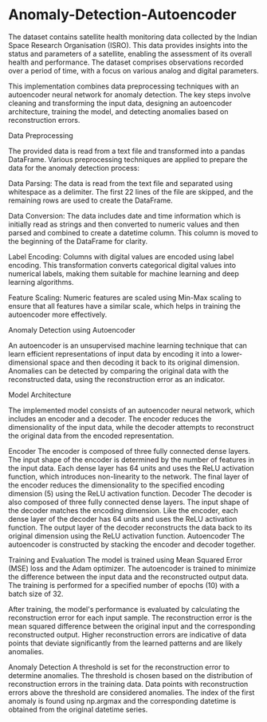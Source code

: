# Anomaly-Detection-Autoencoder

The dataset contains satellite health monitoring data collected by the Indian Space Research Organisation (ISRO). This data provides insights into the status and parameters of a satellite, enabling the assessment of its overall health and performance. The dataset comprises observations recorded over a period of time, with a focus on various analog and digital parameters.

This implementation combines data preprocessing techniques with an autoencoder neural network for anomaly detection. The key steps involve cleaning and transforming the input data, designing an autoencoder architecture, training the model, and detecting anomalies based on reconstruction errors.

Data Preprocessing

The provided data is read from a text file and transformed into a pandas DataFrame. Various preprocessing techniques are applied to prepare the data for the anomaly detection process:

Data Parsing: The data is read from the text file and separated using whitespace as a delimiter. The first 22 lines of the file are skipped, and the remaining rows are used to create the DataFrame.

Data Conversion:  The data includes date and time information which is initially read as strings and then converted to numeric values and then parsed and combined to create a datetime column. This column is moved to the beginning of the DataFrame for clarity.

Label Encoding: Columns with digital values are encoded using label encoding. This transformation converts categorical digital values into numerical labels, making them suitable for machine learning  and deep learning algorithms.

Feature Scaling: Numeric features are scaled using Min-Max scaling to ensure that all features have a similar scale, which helps in training the autoencoder more effectively.

Anomaly Detection using Autoencoder

An autoencoder is an unsupervised machine learning technique that can learn efficient representations of input data by encoding it into a lower-dimensional space and then decoding it back to its original dimension. Anomalies can be detected by comparing the original data with the reconstructed data, using the reconstruction error as an indicator.

Model Architecture

The implemented model consists of an autoencoder neural network, which includes an encoder and a decoder. The encoder reduces the dimensionality of the input data, while the decoder attempts to reconstruct the original data from the encoded representation.

Encoder
The encoder is composed of three fully connected dense layers.
The input shape of the encoder is determined by the number of features in the input data.
Each dense layer has 64 units and uses the ReLU activation function, which introduces non-linearity to the network.
The final layer of the encoder reduces the dimensionality to the specified encoding dimension (5) using the ReLU activation function.
Decoder
The decoder is also composed of three fully connected dense layers.
The input shape of the decoder matches the encoding dimension.
Like the encoder, each dense layer of the decoder has 64 units and uses the ReLU activation function.
The output layer of the decoder reconstructs the data back to its original dimension using the ReLU activation function. 
Autoencoder
The autoencoder is constructed by stacking the encoder and decoder together.

Training and Evaluation
The model is trained using Mean Squared Error (MSE) loss and the Adam optimizer. The autoencoder is trained to minimize the difference between the input data and the reconstructed output data. The training is performed for a specified number of epochs (10) with a batch size of 32.

After training, the model's performance is evaluated by calculating the reconstruction error for each input sample. The reconstruction error is the mean squared difference between the original input and the corresponding reconstructed output. Higher reconstruction errors are indicative of data points that deviate significantly from the learned patterns and are likely anomalies.

Anomaly Detection
A threshold is set for the reconstruction error to determine anomalies. The threshold is chosen based on the distribution of reconstruction errors in the training data. Data points with reconstruction errors above the threshold are considered anomalies. The index of the first anomaly is found using np.argmax and the corresponding datetime is obtained from the original datetime series.
